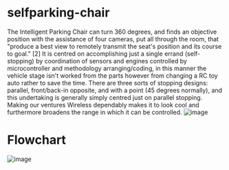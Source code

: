 # selfparking-chair
The Intelligent Parking Chair can turn 360 degrees, and finds an objective 
position with the assistance of four cameras, put all through the room, that "produce a 
best view to remotely transmit the seat's position and its course to goal." [2] It is centred
on accomplishing just a single errand (self-stopping) by coordination of sensors and 
engines controlled by microcontroller and methodology arranging/coding, in this 
manner the vehicle stage isn't worked from the parts however from changing a RC toy 
auto rather to save the time. There are three sorts of stopping designs: parallel, 
front/back-in opposite, and with a point (45 degrees normally), and this undertaking is 
generally simply centred just on parallel stopping. Making our ventures Wireless 
dependably makes it to look cool and furthermore broadens the range in which it can 
be controlled.
![image](https://user-images.githubusercontent.com/91600322/188565140-f4bb698f-023c-4303-b7e5-35b92fe4f27f.png)
# Flowchart
![image](https://user-images.githubusercontent.com/91600322/188565645-08dce22f-9ae1-49d6-8d0f-482bff04a29c.png)

